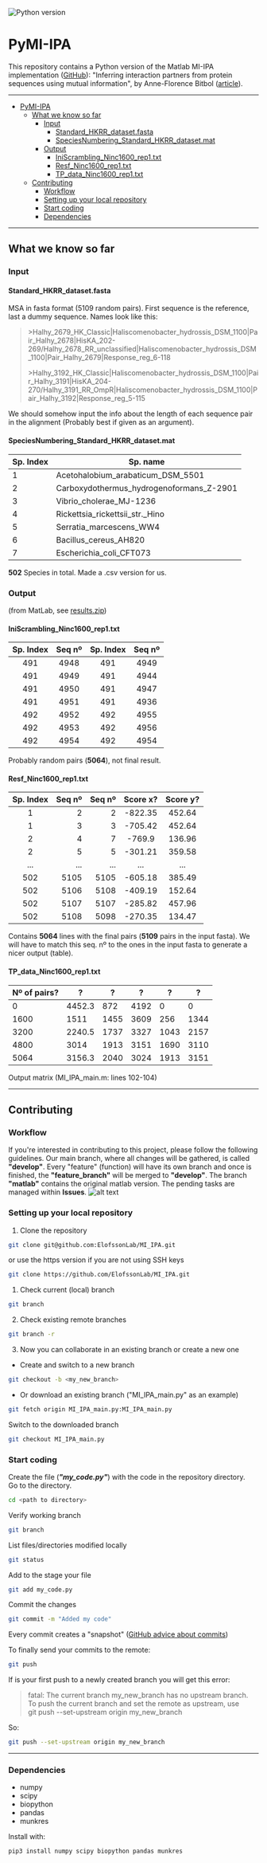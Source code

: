 ![Python version](https://img.shields.io/badge/Python-v3.6-blue.svg)
# PyMI-IPA
This repository contains a Python version of the Matlab MI-IPA implementation ([GitHub](https://github.com/anneflo/MI_IPA)): "Inferring interaction partners from protein sequences using mutual information", by Anne-Florence Bitbol ([article](https://doi.org/10.1371/journal.pcbi.1006401)).

---
<!--ts-->
   * [PyMI-IPA](#pymi-ipa)
      * [What we know so far](#what-we-know-so-far)
         * [Input](#input)
            * [Standard_HKRR_dataset.fasta](#standard_hkrr_datasetfasta)
            * [SpeciesNumbering_Standard_HKRR_dataset.mat](#speciesnumbering_standard_hkrr_datasetmat)
         * [Output](#output)
            * [IniScrambling_Ninc1600_rep1.txt](#iniscrambling_ninc1600_rep1txt)
            * [Resf_Ninc1600_rep1.txt](#resf_ninc1600_rep1txt)
            * [TP_data_Ninc1600_rep1.txt](#tp_data_ninc1600_rep1txt)
      * [Contributing](#contributing)
         * [Workflow](#workflow)
         * [Setting up your local repository](#setting-up-your-local-repository)
         * [Start coding](#start-coding)
         * [Dependencies](#dependencies)

<!-- Added by: agu, at: vie mar 20 22:10:10 CET 2020 -->

<!--te-->

---
## What we know so far
### Input
#### Standard_HKRR_dataset.fasta
MSA in fasta format (5109 random pairs). First sequence is the reference, last a dummy sequence.
Names look like this:  
>\>Halhy_2679_HK_Classic|Haliscomenobacter_hydrossis_DSM_1100|Pair_Halhy_2678|HisKA_202-269/Halhy_2678_RR_unclassified|Haliscomenobacter_hydrossis_DSM_1100|Pair_Halhy_2679|Response_reg_6-118  
> 
>\>Halhy_3192_HK_Classic|Haliscomenobacter_hydrossis_DSM_1100|Pair_Halhy_3191|HisKA_204-270/Halhy_3191_RR_OmpR|Haliscomenobacter_hydrossis_DSM_1100|Pair_Halhy_3192|Response_reg_5-115

We should somehow input the info about the length of each sequence pair in the alignment (Probably best if given as an argument).

#### SpeciesNumbering_Standard_HKRR_dataset.mat

Sp. Index | Sp. name
------------ | -------------
1 | Acetohalobium_arabaticum_DSM_5501
2 | Carboxydothermus_hydrogenoformans_Z-2901
3 | Vibrio_cholerae_MJ-1236
4 | Rickettsia_rickettsii_str._Hino
5 | Serratia_marcescens_WW4
6 | Bacillus_cereus_AH820
7 | Escherichia_coli_CFT073

**502** Species in total. Made a .csv version for us.

### Output 
(from MatLab, see [results.zip](sample_output/results.zip))
#### IniScrambling_Ninc1600_rep1.txt

Sp. Index | Seq nº | Sp. Index | Seq nº
:------------: | :-------------: | :-------------: | :-------------:
491 | 4948 | 491 | 4949
491 | 4949 | 491 | 4944
491 | 4950 | 491 | 4947
491 | 4951 | 491 | 4936
492 | 4952 | 492 | 4955
492 | 4953 | 492 | 4956
492 | 4954 | 492 | 4954

Probably random pairs (**5064**), not final result.

#### Resf_Ninc1600_rep1.txt

Sp. Index | Seq nº | Seq nº | Score x? | Score y?
:------------: | -------------: | -------------: | :-------------: | :-------------:
1 | 2 | 2 | -822.35 | 452.64
1 | 3 | 3 | -705.42 | 452.64
2 | 4 | 7 | -769.9 | 136.96
2 | 5 | 5 | -301.21 | 359.58
... | ... | ... | ... | ...
502 | 5105 | 5105 | -605.18 | 385.49
502 | 5106 | 5108 | -409.19 | 152.64
502 | 5107 | 5107 | -285.82 | 457.96
502 | 5108 | 5098 | -270.35 | 134.47

Contains **5064** lines with the final pairs (**5109** pairs in the input fasta). We will have to match this seq. nº to the ones in the input fasta to generate a nicer output (table).  

#### TP_data_Ninc1600_rep1.txt

Nº of pairs? | ? | ? | ? | ? | ?
------------ | ------------- | ------------- | ------------- | ------------- | -------------
0 | 4452.3 | 872 | 4192 | 0 | 0
1600 | 1511 | 1455 | 3609 | 256 | 1344
3200 | 2240.5 | 1737 | 3327 | 1043 | 2157
4800 | 3014 | 1913 | 3151 | 1690 | 3110
5064 | 3156.3 | 2040 | 3024 | 1913 | 3151

Output matrix (MI_IPA_main.m: lines 102-104)

---
## Contributing
### Workflow
If you're interested in contributing to this project, please follow the following guidelines. Our main branch, where all changes will be gathered, is called **"develop"**. Every "feature" (function) will have its own branch and once is finished, the **"feature_branch"** will be merged to **"develop"**. The branch **"matlab"** contains the original matlab version. The pending tasks are managed within **Issues**.
![alt text](images/Workflow.png "The workflow for this project")  

### Setting up your local repository
1. Clone the repository  
```bash
git clone git@github.com:ElofssonLab/MI_IPA.git
```
or use the https version if you are not using SSH keys  
```bash
git clone https://github.com/ElofssonLab/MI_IPA.git
```
1. Check current (local) branch  
```bash
git branch
```
2. Check existing remote branches  
```bash
git branch -r
```
3. Now you can collaborate in an existing branch or create a new one  
- Create and switch to a new branch  
```bash
git checkout -b <my_new_branch>
```
   - Or download an existing branch ("MI_IPA_main.py" as an example)  
```bash
git fetch origin MI_IPA_main.py:MI_IPA_main.py
```
   Switch to the downloaded branch  
```bash
git checkout MI_IPA_main.py
```

### Start coding
Create the file (__*"my_code.py"*__) with the code in the repository directory.  
Go to the directory.  
```bash
cd <path to directory>
```
Verify working branch  
```bash
git branch
```
List files/directories modified locally  
```bash
git status
```
Add to the stage your file  
```bash
git add my_code.py
```
Commit the changes  
```bash
git commit -m "Added my code"
```
Every commit creates a "snapshot" ([GitHub advice about commits](https://github.com/trein/dev-best-practices/wiki/Git-Commit-Best-Practices))

To finally send your commits to the remote:  
```bash
git push
```

If is your first push to a newly created branch you will get this error:
> fatal: The current branch my_new_branch has no upstream branch.  
> To push the current branch and set the remote as upstream, use  
> git push --set-upstream origin my_new_branch  

So:  
```bash
git push --set-upstream origin my_new_branch
```
--- 
### Dependencies
* numpy
* scipy
* biopython
* pandas
* munkres  

Install with:
```bash
pip3 install numpy scipy biopython pandas munkres
```
